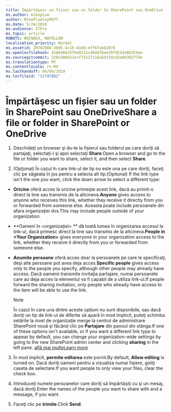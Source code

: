 ```yaml
---
title: Împărtăşesc un fișier sau un folder în SharePoint sau OneDrive
ms.author: mikeplum
author: MikePlumleyMSFT
ms.date: 5/24/2018
ms.audience: ITPro
ms.topic: article
ROBOTS: NOINDEX, NOFOLLOW
localization_priority: Normal
ms.assetid: 29782984-30d5-4c1b-b1dd-eff6fab41078
ms.openlocfilehash: 428646635f0a9112c49a676ee297d514a86354ae
ms.sourcegitcommit: 228c986911ecf73217116a5d1fdcd2e89362774e
ms.translationtype: MT
ms.contentlocale: ro-RO
ms.lasthandoff: 04/09/2019
ms.locfileid: "31747862"
---
```

# <a name="share-a-file-or-folder-in-sharepoint-or-onedrive"></a><span data-ttu-id="704a5-102">Împărtăşesc un fișier sau un folder în SharePoint sau OneDrive</span><span class="sxs-lookup"><span data-stu-id="704a5-102">Share a file or folder in SharePoint or OneDrive</span></span>

1. <span data-ttu-id="704a5-103">Deschideţi un browser şi du-te la fișierul sau folderul pe care doriţi să partajaţi, selectaţi-l şi apoi selectaţi **Share**.</span><span class="sxs-lookup"><span data-stu-id="704a5-103">Open a browser and go to the file or folder you want to share, select it, and then select **Share**.</span></span> 
    
2. <span data-ttu-id="704a5-104">(Opţional) În cazul în care link-ul de tip nu este una pe care doriţi, faceţi clic pe săgeata în jos pentru a selecta alt tip:</span><span class="sxs-lookup"><span data-stu-id="704a5-104">(Optional) If the link type isn't the one you want, click the down arrow to select a different type:</span></span>
    
  - <span data-ttu-id="704a5-105">**Oricine** oferă acces la oricine primeşte acest link, dacă au primit-o direct la tine sau transmis de la altcineva.</span><span class="sxs-lookup"><span data-stu-id="704a5-105">**Anyone** gives access to anyone who receives this link, whether they receive it directly from you or forwarded from someone else.</span></span> <span data-ttu-id="704a5-106">Aceasta poate include persoanele din afara organizaţiei dvs.</span><span class="sxs-lookup"><span data-stu-id="704a5-106">This may include people outside of your organization.</span></span> 
    
  - <span data-ttu-id="704a5-107">\*\*Oameni în \<organizaţiei\> \*\* dă toată lumea în organizarea accesul la link-ul, dacă primesc direct la tine sau transmis de la altcineva.</span><span class="sxs-lookup"><span data-stu-id="704a5-107">**People in \<Your Organization\>** gives everyone in your organization access to the link, whether they receive it directly from you or forwarded from someone else.</span></span> 
    
  - <span data-ttu-id="704a5-108">**Anumite persoane** oferă acces doar la persoanele pe care le specificaţi, deşi alte persoane pot avea deja acces.</span><span class="sxs-lookup"><span data-stu-id="704a5-108">**Specific people** gives access only to the people you specify, although other people may already have access.</span></span> <span data-ttu-id="704a5-109">Dacă oamenii transmite invitaţia partajare, numai persoanele care au deja acces la elementul va fi capabil de a utiliza link-ul.</span><span class="sxs-lookup"><span data-stu-id="704a5-109">If people forward the sharing invitation, only people who already have access to the item will be able to use the link.</span></span> 
    
    > [!NOTE]
    > <span data-ttu-id="704a5-110">În cazul în care una dintre aceste opţiuni nu sunt disponibile, sau dacă doriţi un tip de link-ul de diferite să apară în mod implicit, puteţi schimba setările la nivel de organizaţie merge la centrul de administrare SharePoint nouă şi făcând clic pe **Partajare** din panoul din stânga.</span><span class="sxs-lookup"><span data-stu-id="704a5-110">If one of these options isn't available, or if you want a different link type to appear by default, you can change your organization-wide settings by going to the new SharePoint admin center and clicking **sharing** in the left pane.</span></span> [<span data-ttu-id="704a5-111">află mai multe</span><span class="sxs-lookup"><span data-stu-id="704a5-111">Learn more</span></span>](https://go.microsoft.com/fwlink/?linkid=866426)
  
3. <span data-ttu-id="704a5-112">În mod implicit, **permite editarea** este pornit.</span><span class="sxs-lookup"><span data-stu-id="704a5-112">By default, **Allow editing** is turned on.</span></span> <span data-ttu-id="704a5-113">Dacă doriţi oameni pentru a vizualiza numai fişiere, goliţi caseta de selectare.</span><span class="sxs-lookup"><span data-stu-id="704a5-113">If you want people to only view your files, clear the check box.</span></span> 
    
4. <span data-ttu-id="704a5-114">Introduceţi numele persoanelor care doriţi să împărtăşiţi cu şi un mesaj, dacă doriţi.</span><span class="sxs-lookup"><span data-stu-id="704a5-114">Enter the names of the people you want to share with and a message, if you want.</span></span>
    
5. <span data-ttu-id="704a5-115">Faceţi clic pe **trimite**.</span><span class="sxs-lookup"><span data-stu-id="704a5-115">Click **Send**.</span></span> 
    

